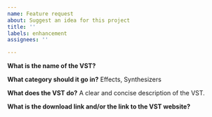 ```yaml
---
name: Feature request
about: Suggest an idea for this project
title: ''
labels: enhancement
assignees: ''

---
```


**What is the name of the VST?**


**What category should it go in?**
Effects, Synthesizers

**What does the VST do?**
A clear and concise description of the VST.

**What is the download link and/or the link to the VST website?**
